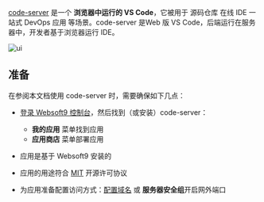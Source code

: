 [code-server](https://coder.com/) 是一个 **浏览器中运行的 VS Code**，它被用于 源码仓库 在线 IDE 一站式 DevOps 应用  等场景。code-server 是Web 版 VS Code，后端运行在服务器中，开发者基于浏览器运行 IDE。


![ui](https://libs.websoft9.com/Websoft9/DocsPicture/zh/codeserver/codeserver-consolegui-websoft9.png)


## 准备

在参阅本文档使用 code-server 时，需要确保如下几点：

- [登录 Websoft9 控制台](./login-console)，然后找到（或安装）code-server：
  - **我的应用** 菜单找到应用 
  - **应用商店** 菜单部署应用

- 应用是基于 Websoft9 安装的


- 应用的用途符合 [MIT](https://opensource.org/licenses/MIT) 开源许可协议


- 为应用准备配置访问方式：[配置域名](./domain-set) 或 **服务器安全组**开启网外端口